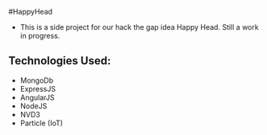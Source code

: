 #HappyHead

- This is a side project for our hack the gap idea Happy Head. Still a work in progress.

## Technologies Used:
- MongoDb
- ExpressJS
- AngularJS
- NodeJS
- NVD3
- Particle (IoT)
